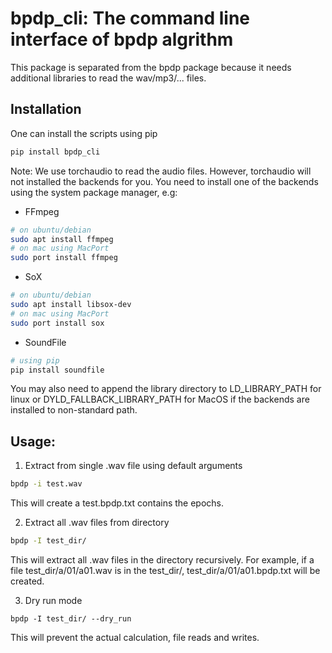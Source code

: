 # bpdp_cli: The command line interface of bpdp algrithm
This package is separated from the bpdp package because it needs additional libraries to read the wav/mp3/... files. 

## Installation 
One can install the scripts using pip
```Bash
pip install bpdp_cli
```

Note: We use torchaudio to read the audio files. However, torchaudio will not installed the backends for you. 
You need to install one of the backends using the system package manager, e.g:

- FFmpeg
```bash
# on ubuntu/debian
sudo apt install ffmpeg
# on mac using MacPort
sudo port install ffmpeg
```
- SoX
```bash
# on ubuntu/debian
sudo apt install libsox-dev
# on mac using MacPort
sudo port install sox 
```
- SoundFile
```bash
# using pip
pip install soundfile
```
You may also need to append the library directory to LD_LIBRARY_PATH for linux or DYLD_FALLBACK_LIBRARY_PATH for MacOS if the backends are installed to non-standard path.



## Usage:
1. Extract from single .wav file using default arguments
```Bash
bpdp -i test.wav
```
This will create a test.bpdp.txt contains the epochs.

2. Extract all .wav files from directory
```Bash
bpdp -I test_dir/
```
This will extract all .wav files in the directory recursively. 
For example, if a file test_dir/a/01/a01.wav is in the test_dir/, test_dir/a/01/a01.bpdp.txt will be created.

3. Dry run mode
```
bpdp -I test_dir/ --dry_run
```
This will prevent the actual calculation, file reads and writes.

